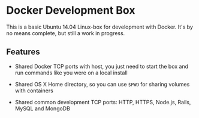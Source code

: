 # Docker Development Box

This is a basic Ubuntu 14.04 Linux-box for development with Docker. It's by no means complete, but still a work in progress.

## Features

 - Shared Docker TCP ports with host, you just need to start the box and run commands like you were on a local install

 - Shared OS X Home directory, so you can use `$PWD` for sharing volumes with containers

 - Shared common development TCP ports: HTTP, HTTPS, Node.js, Rails, MySQL and MongoDB
